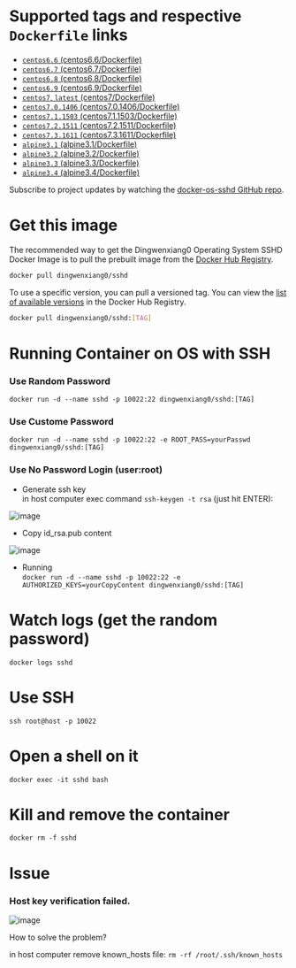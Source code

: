 # Supported tags and respective `Dockerfile` links

 - [`centos6.6` (centos6.6/Dockerfile)](https://github.com/docker-zone/docker-os-sshd/blob/centos6.6/centos/6.6/Dockerfile)
 - [`centos6.7` (centos6.7/Dockerfile)](https://github.com/docker-zone/docker-os-sshd/blob/centos6.7/centos/6.7/Dockerfile)
 - [`centos6.8` (centos6.8/Dockerfile)](https://github.com/docker-zone/docker-os-sshd/blob/centos6.8/centos/6.8/Dockerfile)
 - [`centos6.9` (centos6.9/Dockerfile)](https://github.com/docker-zone/docker-os-sshd/blob/centos6.9/centos/6.9/Dockerfile)
 - [`centos7`, `latest` (centos7/Dockerfile)](https://github.com/docker-zone/docker-os-sshd/blob/centos7/centos/7/Dockerfile)
 - [`centos7.0.1406` (centos7.0.1406/Dockerfile)](https://github.com/docker-zone/docker-os-sshd/blob/centos7.0.1406/centos/7.0.1406/Dockerfile)
 - [`centos7.1.1503` (centos7.1.1503/Dockerfile)](https://github.com/docker-zone/docker-os-sshd/blob/centos7.1.1503/centos/7.1.1503/Dockerfile)
 - [`centos7.2.1511` (centos7.2.1511/Dockerfile)](https://github.com/docker-zone/docker-os-sshd/blob/centos7.2.1511/centos/7.2.1511/Dockerfile)
 - [`centos7.3.1611` (centos7.3.1611/Dockerfile)](https://github.com/docker-zone/docker-os-sshd/blob/centos7.3.1611/centos/7.3.1611/Dockerfile)
 - [`alpine3.1` (alpine3.1/Dockerfile)](https://github.com/docker-zone/docker-os-sshd/blob/alpine3.1/alpine/3.1/Dockerfile)
 - [`alpine3.2` (alpine3.2/Dockerfile)](https://github.com/docker-zone/docker-os-sshd/blob/alpine3.2/alpine/3.2/Dockerfile)
 - [`alpine3.3` (alpine3.3/Dockerfile)](https://github.com/docker-zone/docker-os-sshd/blob/alpine3.3/alpine/3.3/Dockerfile)
 - [`alpine3.4` (alpine3.4/Dockerfile)](https://github.com/docker-zone/docker-os-sshd/blob/alpine3.4/alpine/3.4/Dockerfile)

Subscribe to project updates by watching the [docker-os-sshd GitHub repo](https://github.com/docker-zone/docker-os-sshd).
 
# Get this image

The recommended way to get the Dingwenxiang0 Operating System SSHD Docker Image is to pull the prebuilt image from the [Docker Hub Registry](https://hub.docker.com/r/dingwenxiang0/sshd/).

```bash
docker pull dingwenxiang0/sshd
```

To use a specific version, you can pull a versioned tag. You can view the [list of available versions](https://hub.docker.com/r/dingwenxiang0/sshd/tags/) in the Docker Hub Registry.

```bash
docker pull dingwenxiang0/sshd:[TAG]
```

# Running Container on OS with SSH

### Use Random Password
`docker run -d --name sshd -p 10022:22 dingwenxiang0/sshd:[TAG]`

### Use Custome Password 
`docker run -d --name sshd -p 10022:22 -e ROOT_PASS=yourPasswd dingwenxiang0/sshd:[TAG]`

### Use No Password Login (user:root)
* Generate ssh key <br/>
in host computer exec command `ssh-keygen -t rsa` (just hit ENTER):

![image](https://raw.githubusercontent.com/docker-zone/docker-os-sshd/master/sshkeygenexec.png)

* Copy id_rsa.pub content

![image](https://raw.githubusercontent.com/docker-zone/docker-os-sshd/master/copyidrsapub.png)

* Running <br/>
`docker run -d --name sshd -p 10022:22 -e AUTHORIZED_KEYS=yourCopyContent dingwenxiang0/sshd:[TAG]`

# Watch logs (get the random password)

`docker logs sshd`

# Use SSH

`ssh root@host -p 10022`

# Open a shell on it

`docker exec -it sshd bash`

# Kill and remove the container

`docker rm -f sshd`

# Issue

### Host key verification failed.

![image](https://raw.githubusercontent.com/docker-zone/docker-os-sshd/master/hostfailed.png)

How to solve the problem? <br/>

in host computer remove known_hosts file: `rm -rf /root/.ssh/known_hosts`



